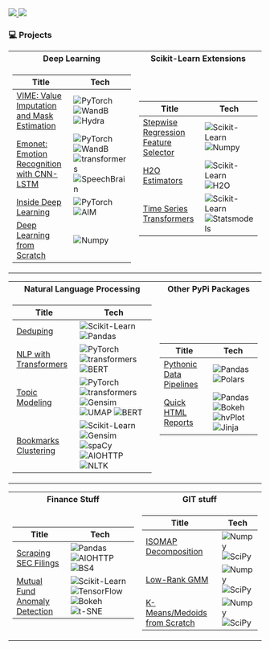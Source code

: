 <a href="https://www.linkedin.com/in/chris-santiago-ds/">
<img src="https://img.shields.io/badge/-Linkedin-blue?style=flat&logo=linkedin">
</a>

<a href="https://pypi.org/user/cjsantiago/">
<img src="https://img.shields.io/badge/PyPi-cjsantiago-blue?style=flat&logo=pypi&logoColor=white">
</a>

### :computer: Projects

<table>
<tr><th>Deep Learning</th><th>Scikit-Learn Extensions</th></tr>
<tr>
<td>

|Title|Tech|
|---|---|
|[VIME: Value Imputation and Mask Estimation](https://github.com/chris-santiago/vime)|![PyTorch](https://img.shields.io/badge/PyTorch-grey?style=flat&logo=pytorch) ![WandB](https://img.shields.io/badge/WandB-grey?style=flat&logo=weightsandbiases) ![Hydra](https://img.shields.io/badge/Hydra-grey?style=flat)|
|[Emonet: Emotion Recognition with CNN-LSTM](https://github.com/chris-santiago/emonet)| ![PyTorch](https://img.shields.io/badge/PyTorch-grey?style=flat&logo=pytorch) ![WandB](https://img.shields.io/badge/WandB-grey?style=flat&logo=weightsandbiases) ![transformers](https://img.shields.io/badge/transformers-grey?style=flat) ![SpeechBrain](https://img.shields.io/badge/SpeechBrain-grey?style=flat)|
|[Inside Deep Learning](https://github.com/chris-santiago/dlwpt)|![PyTorch](https://img.shields.io/badge/PyTorch-grey?style=flat&logo=pytorch) ![AIM](https://img.shields.io/badge/AIM-grey?style=flat)|
|[Deep Learning from Scratch](https://github.com/chris-santiago/dlfs)|![Numpy](https://img.shields.io/badge/Numpy-grey?style=flat&logo=numpy)|

</td>
<td>

|Title|Tech|
|---|---|
|[Stepwise Regression Feature Selector](https://github.com/chris-santiago/steps)| ![Scikit-Learn](https://img.shields.io/badge/Scikit-Learn-grey?style=flat&logo=scikitlearn) ![Numpy](https://img.shields.io/badge/Numpy-grey?style=flat&logo=numpy)|
|[H2O Estimators](https://github.com/chris-santiago/wetsuit)| ![Scikit-Learn](https://img.shields.io/badge/Scikit-Learn-grey?style=flat&logo=scikitlearn) ![H2O](https://img.shields.io/badge/H2O-grey?style=flat)|
|[Time Series Transformers](https://github.com/chris-santiago/tsfeast)| ![Scikit-Learn](https://img.shields.io/badge/Scikit-Learn-grey?style=flat&logo=scikitlearn) ![Statsmodels](https://img.shields.io/badge/Statsmodels-grey?style=flat)|
</td>
</tr>
</table>

<table>
<tr><th>Natural Language Processing</th><th>Other PyPi Packages</th></tr>
<tr>
<td>

|Title|Tech|
|---|---|
|[Deduping](https://github.com/chris-santiago/stringcluster)| ![Scikit-Learn](https://img.shields.io/badge/Scikit-Learn-grey?style=flat&logo=scikitlearn) ![Pandas](https://img.shields.io/badge/Pandas-grey?style=flat&logo=pandas)|
|[NLP with Transformers](https://github.com/chris-santiago/nlpwt)| ![PyTorch](https://img.shields.io/badge/PyTorch-grey?style=flat&logo=pytorch) ![transformers](https://img.shields.io/badge/transformers-grey?style=flat) ![BERT](https://img.shields.io/badge/BERT-grey?style=flat)|
|[Topic Modeling](https://github.com/chris-santiago/webtopics)| ![PyTorch](https://img.shields.io/badge/PyTorch-grey?style=flat&logo=pytorch) ![transformers](https://img.shields.io/badge/transformers-grey?style=flat) ![Gensim](https://img.shields.io/badge/Gensim-grey?style=flat) ![UMAP](https://img.shields.io/badge/UMAP-grey?style=flat) ![BERT](https://img.shields.io/badge/BERT-grey?style=flat)|
|[Bookmarks Clustering](https://github.com/chris-santiago/bookmarks_clustering)| ![Scikit-Learn](https://img.shields.io/badge/Scikit-Learn-grey?style=flat&logo=scikitlearn) ![Gensim](https://img.shields.io/badge/Gensim-grey?style=flat) ![spaCy](https://img.shields.io/badge/spaCy-grey?style=flat&logo=spacy) ![AIOHTTP](https://img.shields.io/badge/AIOHTTP-grey?style=flat&logo=aiohttp) ![NLTK](https://img.shields.io/badge/NLTK-grey?style=flat)|
</td>
<td>

|Title|Tech|
|---|---|
|[Pythonic Data Pipelines](https://github.com/chris-santiago/dpipes)| ![Pandas](https://img.shields.io/badge/Pandas-grey?style=flat&logo=pandas) ![Polars](https://img.shields.io/badge/Polars-grey?style=flat&logo=polars)|
|[Quick HTML Reports](https://github.com/chris-santiago/dbrief)| ![Pandas](https://img.shields.io/badge/Pandas-grey?style=flat&logo=pandas) ![Bokeh](https://img.shields.io/badge/Bokeh-grey?style=flat) ![hvPlot](https://img.shields.io/badge/hvPlot-grey?style=flat) ![Jinja](https://img.shields.io/badge/Jinja-grey?style=flat&logo=jinja)|

</td>
</tr>
</table>

<table>
<tr><th>Finance Stuff</th><th>GIT stuff</th></tr>
<tr>
<td>

|Title|Tech|
|---|---|
|[Scraping SEC Filings](https://github.com/chris-santiago/top-holdings)| ![Pandas](https://img.shields.io/badge/Pandas-grey?style=flat&logo=pandas) ![AIOHTTP](https://img.shields.io/badge/AIOHTTP-grey?style=flat&logo=aiohttp) ![BS4](https://img.shields.io/badge/BS4-grey?style=flat)|
|[Mutual Fund Anomaly Detection](https://github.com/chris-santiago/aafm)| ![Scikit-Learn](https://img.shields.io/badge/Scikit-Learn-grey?style=flat&logo=scikitlearn) ![TensorFlow](https://img.shields.io/badge/TensorFlow-grey?style=flat&logo=tensorflow) ![Bokeh](https://img.shields.io/badge/Bokeh-grey?style=flat) ![t-SNE](https://img.shields.io/badge/t-SNE-grey?style=flat)|
</td>
<td>

|Title|Tech|
|---|---|
|[ISOMAP Decomposition](https://github.com/chris-santiago/decomposition)| ![Numpy](https://img.shields.io/badge/Numpy-grey?style=flat&logo=numpy) ![SciPy](https://img.shields.io/badge/SciPy-grey?style=flat&logo=scipy)|
|[Low-Rank GMM](https://github.com/chris-santiago/gmm)| ![Numpy](https://img.shields.io/badge/Numpy-grey?style=flat&logo=numpy) ![SciPy](https://img.shields.io/badge/SciPy-grey?style=flat&logo=scipy)|
|[K-Means/Medoids from Scratch](https://github.com/chris-santiago/kmeans)| ![Numpy](https://img.shields.io/badge/Numpy-grey?style=flat&logo=numpy) ![SciPy](https://img.shields.io/badge/SciPy-grey?style=flat&logo=scipy)|

</td>
</tr>
</table>


<!--
**chris-santiago/chris-santiago** is a ✨ _special_ ✨ repository because its `README.md` (this file) appears on your GitHub profile.

<br><br>
:mortar_board: M.S. Analytics, [Georgia Institute of Technology](https://pe.gatech.edu/degrees/analytics)
<br>
:mortar_board: M.S. Finance, [Johns Hopkins Carey Business School](https://carey.jhu.edu/programs/master-science-programs/ms-finance)
<br>

Here are some ideas to get you started:

- 🔭 I’m currently working on ...
- 🌱 I’m currently learning ...
- 👯 I’m looking to collaborate on ...
- 🤔 I’m looking for help with ...
- 💬 Ask me about ...
- 📫 How to reach me: ...
- 😄 Pronouns: ...
- ⚡ Fun fact: ...
-->
